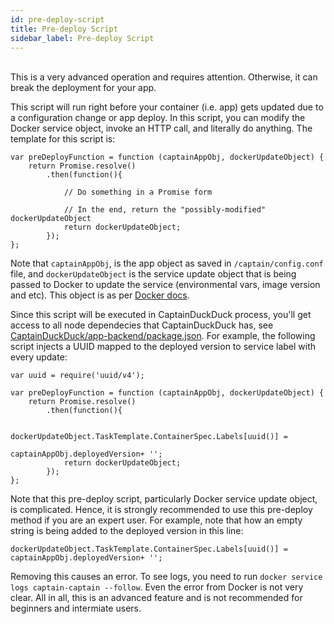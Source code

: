 ```yaml
---
id: pre-deploy-script
title: Pre-deploy Script
sidebar_label: Pre-deploy Script
---
```


<br/>
This is a very advanced operation and requires attention. Otherwise, it can break the deployment for your app. 

This script will run right before your container (i.e. app) gets updated due to a configuration change or app deploy. In this script, you can modify the Docker service object, invoke an HTTP call, and literally do anything. The template for this script is:
```
var preDeployFunction = function (captainAppObj, dockerUpdateObject) {
	return Promise.resolve()
		.then(function(){

		    // Do something in a Promise form

		    // In the end, return the "possibly-modified" dockerUpdateObject
		    return dockerUpdateObject;
		});
};

```

Note that `captainAppObj`, is the app object as saved in `/captain/config.conf` file, and `dockerUpdateObject` is the service update object that is being passed to Docker to update the service (environmental vars, image version and etc). This object is as per [Docker docs](https://docs.docker.com/engine/api/v1.30/#operation/ServiceUpdate).

Since this script will be executed in CaptainDuckDuck process, you'll get access to all node dependecies that CaptainDuckDuck has, see [CaptainDuckDuck/app-backend/package.json](https://github.com/githubsaturn/captainduckduck/blob/master/app-backend/package.json). For example, the following script injects a UUID mapped to the deployed version to service label with every update:

```
var uuid = require('uuid/v4');

var preDeployFunction = function (captainAppObj, dockerUpdateObject) {
	return Promise.resolve()
		.then(function(){

		    dockerUpdateObject.TaskTemplate.ContainerSpec.Labels[uuid()] =
                                                         captainAppObj.deployedVersion+ '';
		    return dockerUpdateObject;
		});
};

```

Note that this pre-deploy script, particularly Docker service update object, is complicated. Hence, it is strongly recommended to use this pre-deploy method if you are an expert user. For example, note that how an empty string is being added to the deployed version in this line:

```
dockerUpdateObject.TaskTemplate.ContainerSpec.Labels[uuid()] = captainAppObj.deployedVersion+ '';
```

Removing this causes an error. To see logs, you need to run `docker service logs captain-captain --follow`. Even the error from Docker is not very clear. All in all, this is an advanced feature and is not recommended for beginners and intermiate users.
